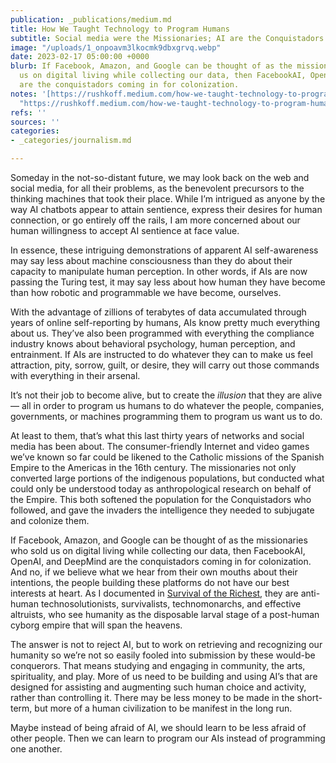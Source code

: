 ```yaml
---
publication: _publications/medium.md
title: How We Taught Technology to Program Humans
subtitle: Social media were the Missionaries; AI are the Conquistadors
image: "/uploads/1_onpoavm3lkocmk9dbxgrvq.webp"
date: 2023-02-17 05:00:00 +0000
blurb: If Facebook, Amazon, and Google can be thought of as the missionaries who sold
  us on digital living while collecting our data, then FacebookAI, OpenAI, and DeepMind
  are the conquistadors coming in for colonization.
notes: '[https://rushkoff.medium.com/how-we-taught-technology-to-program-humans-2388adf91364](https://rushkoff.medium.com/how-we-taught-technology-to-program-humans-2388adf91364
  "https://rushkoff.medium.com/how-we-taught-technology-to-program-humans-2388adf91364")'
refs: ''
sources: ''
categories:
- _categories/journalism.md

---
```

Someday in the not-so-distant future, we may look back on the web and social media, for all their problems, as the benevolent precursors to the thinking machines that took their place. While I’m intrigued as anyone by the way AI chatbots appear to attain sentience, express their desires for human connection, or go entirely off the rails, I am more concerned about our human willingness to accept AI sentience at face value.

In essence, these intriguing demonstrations of apparent AI self-awareness may say less about machine consciousness than they do about their capacity to manipulate human perception. In other words, if AIs are now passing the Turing test, it may say less about how human they have become than how robotic and programmable we have become, ourselves.

With the advantage of zillions of terabytes of data accumulated through years of online self-reporting by humans, AIs know pretty much everything about us. They’ve also been programmed with everything the compliance industry knows about behavioral psychology, human perception, and entrainment. If AIs are instructed to do whatever they can to make us feel attraction, pity, sorrow, guilt, or desire, they will carry out those commands with everything in their arsenal.

It’s not their job to become alive, but to create the _illusion_ that they are alive — all in order to program us humans to do whatever the people, companies, governments, or machines programming them to program us want us to do.

At least to them, that’s what this last thirty years of networks and social media has been about. The consumer-friendly Internet and video games we’ve known so far could be likened to the Catholic missions of the Spanish Empire to the Americas in the 16th century. The missionaries not only converted large portions of the indigenous populations, but conducted what could only be understood today as anthropological research on behalf of the Empire. This both softened the population for the Conquistadors who followed, and gave the invaders the intelligence they needed to subjugate and colonize them.

If Facebook, Amazon, and Google can be thought of as the missionaries who sold us on digital living while collecting our data, then FacebookAI, OpenAI, and DeepMind are the conquistadors coming in for colonization. And no, if we believe what we hear from their own mouths about their intentions, the people building these platforms do not have our best interests at heart. As I documented in [Survival of the Richest](https://wwnorton.com/books/survival-of-the-richest), they are anti-human technosolutionists, survivalists, technomonarchs, and effective altruists, who see humanity as the disposable larval stage of a post-human cyborg empire that will span the heavens.

The answer is not to reject AI, but to work on retrieving and recognizing our humanity so we’re not so easily fooled into submission by these would-be conquerors. That means studying and engaging in community, the arts, spirituality, and play. More of us need to be building and using AI’s that are designed for assisting and augmenting such human choice and activity, rather than controlling it. There may be less money to be made in the short-term, but more of a human civilization to be manifest in the long run.

Maybe instead of being afraid of AI, we should learn to be less afraid of other people. Then we can learn to program our AIs instead of programming one another.
